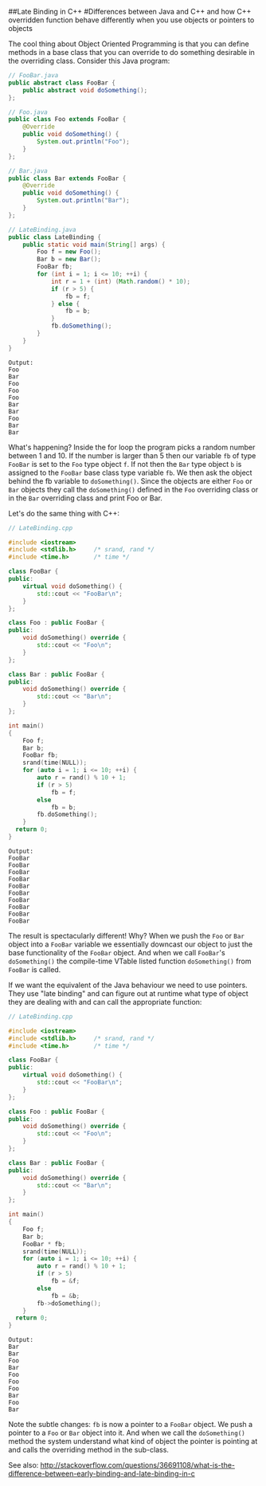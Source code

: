 ##Late Binding in C++
#Differences between Java and C++ and how C++ overridden function behave differently when you use objects or pointers to objects

The cool thing about Object Oriented Programming is that you can define methods in a base class that you 
can override to do something desirable in the overriding class. Consider this Java program:


```java
// FooBar.java
public abstract class FooBar {
    public abstract void doSomething();
};

// Foo.java
public class Foo extends FooBar {
    @Override
    public void doSomething() {
        System.out.println("Foo");
    }
};

// Bar.java
public class Bar extends FooBar {
    @Override
    public void doSomething() {
        System.out.println("Bar");
    }
};

// LateBinding.java
public class LateBinding {
    public static void main(String[] args) {
        Foo f = new Foo();
        Bar b = new Bar();
        FooBar fb;
        for (int i = 1; i <= 10; ++i) {
            int r = 1 + (int) (Math.random() * 10);
            if (r > 5) {
                fb = f;
            } else {
                fb = b;
            }
            fb.doSomething();
        }
    }
}
```

```
Output:
Foo
Bar
Foo
Foo
Foo
Bar
Bar
Foo
Bar
Bar
```

What's happening? Inside the for loop the program picks a random number between 1 and 10. If the number is larger 
than 5 then our variable `fb` of type `FooBar` is set to the `Foo` type object `f`. If not then the `Bar` type 
object `b` is assigned to the `FooBar` base class type variable `fb`. We then ask the object behind the fb 
variable to `doSomething()`. Since the objects are either `Foo` or `Bar` objects they call the `doSomething()` 
defined in the `Foo` overriding class or in the `Bar` overriding class and print Foo or Bar.


Let's do the same thing with C++:
```cpp
// LateBinding.cpp

#include <iostream>
#include <stdlib.h>     /* srand, rand */
#include <time.h>       /* time */

class FooBar {
public:
	virtual void doSomething() {
		std::cout << "FooBar\n";
	}
};

class Foo : public FooBar {
public:
	void doSomething() override {
		std::cout << "Foo\n";
	}
};

class Bar : public FooBar {
public:
	void doSomething() override	{
		std::cout << "Bar\n";
	}
};

int main()
{
	Foo f;
	Bar b;
	FooBar fb;
	srand(time(NULL));
	for (auto i = 1; i <= 10; ++i) {
		auto r = rand() % 10 + 1;
		if (r > 5)
			fb = f;
		else
			fb = b;
		fb.doSomething();
	}
  return 0;
}
```

```
Output:
FooBar
FooBar
FooBar
FooBar
FooBar
FooBar
FooBar
FooBar
FooBar
FooBar
```

The result is spectacularly different! Why? When we push the `Foo` or `Bar` object into a `FooBar` variable we 
essentially downcast our object to just the base functionality of the `FooBar` object. And when we call `FooBar`'s 
`doSomething()` the compile-time VTable listed function `doSomething()` from `FooBar` is called.

If we want the equivalent of the Java behaviour we need to use pointers. They use "late binding" and can figure out
at runtime what type of object they are dealing with and can call the appropriate function:

```cpp
// LateBinding.cpp

#include <iostream>
#include <stdlib.h>     /* srand, rand */
#include <time.h>       /* time */

class FooBar {
public:
	virtual void doSomething() {
		std::cout << "FooBar\n";
	}
};

class Foo : public FooBar {
public:
	void doSomething() override {
		std::cout << "Foo\n";
	}
};

class Bar : public FooBar {
public:
	void doSomething() override	{
		std::cout << "Bar\n";
	}
};

int main()
{
	Foo f;
	Bar b;
	FooBar * fb;
	srand(time(NULL));
	for (auto i = 1; i <= 10; ++i) {
		auto r = rand() % 10 + 1;
		if (r > 5)
			fb = &f;
		else
			fb = &b;
		fb->doSomething();
	}
  return 0;
}
```

```
Output:
Bar
Bar
Foo
Bar
Foo
Foo
Foo
Bar
Foo
Bar
```

Note the subtle changes: `fb` is now a pointer to a `FooBar` object. We push a pointer to a `Foo` or `Bar`
object into it. And when we call the `doSomething()` method the system understand what kind of object the 
pointer is pointing at and calls the overriding method in the sub-class.


See also:
<http://stackoverflow.com/questions/36691108/what-is-the-difference-between-early-binding-and-late-binding-in-c>
